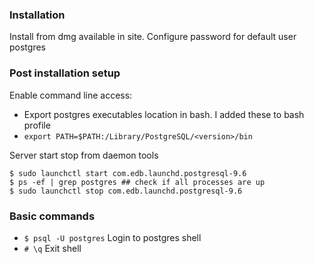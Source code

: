 ### Installation
Install from dmg available in site. Configure password for default user postgres

### Post installation setup

Enable command line access:
  -  Export postgres executables location in bash. I added these to bash profile
  -  `export PATH=$PATH:/Library/PostgreSQL/<version>/bin`
  
Server start stop from daemon tools 
  ```
  $ sudo launchctl start com.edb.launchd.postgresql-9.6 
  $ ps -ef | grep postgres ## check if all processes are up
  $ sudo launchctl stop com.edb.launchd.postgresql-9.6
  ```
  
 ### Basic commands
 
 - `$ psql -U postgres` Login to postgres shell
 - `# \q` Exit shell 

